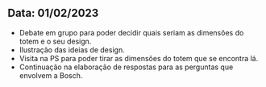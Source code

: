 ## Data: 01/02/2023

- Debate em grupo para poder decidir quais seriam as dimensões do totem e o seu design.
- Ilustração das ideias de design.
- Visita na PS para poder tirar as dimensões do totem que se encontra lá.
- Continuação na elaboração de respostas para as perguntas que envolvem a Bosch.